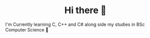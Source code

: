 <h1 align = center>Hi there 👋</h1>

<p1 align = center>I'm Currently learning C, C++ and C# along side my studies in BSc Computer Science 🌱</p1>

<br>
<!--
![Anurag's GitHub stats](https://github-readme-stats.vercel.app/api?username=natphil03&theme=radical&show_icons=true) 

[![Top Langs](https://github-readme-stats.vercel.app/api/top-langs/?username=natphil03&theme=radical)]
-->


<!--
**Natphil03/Natphil03** is a ✨ _special_ ✨ repository because its `README.md` (this file) appears on your GitHub profile.

Here are some ideas to get you started:

- 🔭 I’m currently working on ...
- 🌱 I’m currently learning ...
- 👯 I’m looking to collaborate on ...
- 🤔 I’m looking for help with ...
- 💬 Ask me about ...
- 📫 How to reach me: ...
- 😄 Pronouns: ...
- ⚡ Fun fact: ...
-->
